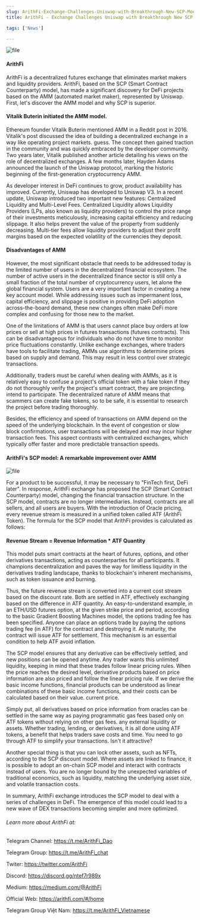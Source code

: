 ```yaml
---
slug: ArithFi-Exchange-Challenges-Uniswap-with-Breakthrough-New-SCP-Model
title: ArithFi - Exchange Challenges Uniswap with Breakthrough New SCP Model?

tags: ['News']

---
```


![file](https://nftstorage.link/ipfs/bafybeiadpz2icwb2c7gzslikeb4kpacl4jt7a7zyhix2ldcx6zzxxhxbqu)


#### ArithFi

ArithFi is a decentralized futures exchange that eliminates market makers and liquidity providers. ArithFi, based on the SCP (Smart Contract Counterparty) model, has made a significant discovery for DeFi projects based on the AMM (automated market maker), represented by Uniswap. First, let's discover the AMM model and why SCP is superior.

 

#### Vitalik Buterin initiated the AMM model.

Ethereum founder Vitalik Buterin mentioned AMM in a Reddit post in 2016. Vitalik's post discussed the idea of building a decentralized exchange in a way like operating project markets. guess. The concept then gained traction in the community and was quickly embraced by the developer community. Two years later, Vitalik published another article detailing his views on the role of decentralized exchanges. A few months later, Hayden Adams announced the launch of the Uniswap protocol, marking the historic beginning of the first-generation cryptocurrency AMM.

 

As developer interest in DeFi continues to grow, product availability has improved. Currently, Uniswap has developed to Uniswap V3. In a recent update, Uniswap introduced two important new features: Centralized Liquidity and Multi-Level Fees. Centralized Liquidity allows Liquidity Providers (LPs, also known as liquidity providers) to control the price range of their investments meticulously, increasing capital efficiency and reducing slippage. It also helps prevent the value of the property from suddenly decreasing. Multi-tier fees allow liquidity providers to adjust their profit margins based on the expected volatility of the currencies they deposit.

 

#### Disadvantages of AMM

However, the most significant obstacle that needs to be addressed today is the limited number of users in the decentralized financial ecosystem. The number of active users in the decentralized finance sector is still only a small fraction of the total number of cryptocurrency users, let alone the global financial system. Users are a very important factor in creating a new key account model. While addressing issues such as impermanent loss, capital efficiency, and slippage is positive in providing DeFi adoption across-the-board demand, these new changes often make DeFi more complex and confusing for those new to the market.

 

One of the limitations of AMM is that users cannot place buy orders at low prices or sell at high prices in futures transactions (futures contracts). This can be disadvantageous for individuals who do not have time to monitor price fluctuations constantly. Unlike exchange exchanges, where traders have tools to facilitate trading, AMMs use algorithms to determine prices based on supply and demand. This may result in less control over strategic transactions.

 

Additionally, traders must be careful when dealing with AMMs, as it is relatively easy to confuse a project's official token with a fake token if they do not thoroughly verify the project's smart contract, they are projecting. intend to participate. The decentralized nature of AMM means that scammers can create fake tokens, so to be safe, it is essential to research the project before trading thoroughly.

 

Besides, the efficiency and speed of transactions on AMM depend on the speed of the underlying blockchain. In the event of congestion or slow block confirmations, user transactions will be delayed and may incur higher transaction fees. This aspect contrasts with centralized exchanges, which typically offer faster and more predictable transaction speeds.

#### ArithFi's SCP model: A remarkable improvement over AMM

![file](https://nftstorage.link/ipfs/bafybeif66huqbaif7ip2oq6ursdjbvfcp22xcxiabputlfn66bvdlxvgue)


For a product to be successful, it may be necessary to "FinTech first, DeFi later". In response, ArithFi exchange has proposed the SCP (Smart Contract Counterparty) model, changing the financial transaction structure. In the SCP model, contracts are no longer intermediaries. Instead, contracts are all sellers, and all users are buyers. With the introduction of Oracle pricing, every revenue stream is measured in a unified token called ATF (ArithFi Token). The formula for the SCP model that ArithFi provides is calculated as follows:

 

#### Revenue Stream = Revenue Information \* ATF Quantity

This model puts smart contracts at the heart of futures, options, and other derivatives transactions, acting as counterparties for all participants. It champions decentralization and paves the way for limitless liquidity in the derivatives trading landscape, thanks to blockchain's inherent mechanisms, such as token issuance and burning.

 

Thus, the future revenue stream is converted into a current cost stream based on the discount rate. Both are settled in ATF, effectively exchanging based on the difference in ATF quantity. An easy-to-understand example, in an ETH/USD futures option, at the given strike price and period, according to the basic Gradient Boosting Machines model, the options trading fee has been specified. Anyone can place an options trade by paying the options trading fee (in ATF) for the contract and destroying it. At maturity, the contract will issue ATF for settlement. This mechanism is an essential condition to help ATF avoid inflation.

 

The SCP model ensures that any derivative can be effectively settled, and new positions can be opened anytime. Any trader wants this unlimited liquidity, keeping in mind that these trades follow linear pricing rules. When the price reaches the desired level, derivative products based on price information are also priced and follow the linear pricing rule. If we derive the basic income functions, financial products can be understood as linear combinations of these basic income functions, and their costs can be calculated based on their value. current price.

 

Simply put, all derivatives based on price information from oracles can be settled in the same way as paying programmatic gas fees based only on ATF tokens without relying on other gas fees. any external liquidity or assets. Whether trading, lending, or derivatives, it is all done using ATF tokens, a benefit that helps traders save costs and time. You need to go through ATF to simplify your transactions. Isn't it attractive?

 

Another special thing is that you can lock other assets, such as NFTs, according to the SCP discount model. Where assets are linked to finance, it is possible to adopt an on-chain SCP model and interact with contracts instead of users. You are no longer bound by the unexpected variables of traditional economics, such as liquidity, matching the underlying asset size, and volatile transaction costs.

 

In summary, ArithFi exchange introduces the SCP model to deal with a series of challenges in DeFi. The emergence of this model could lead to a new wave of DEX transactions becoming simpler and more optimized.

 

###### Learn more about ArithFi at:

Telegram Channel: https://t.me/ArithFi_Dao

Telegram Group: https://t.me/ArithFi_chat

Twiter: https://twitter.com/ArithFi

Discord: https://discord.gg/ntef7r989x

Medium: https://medium.com/@ArithFi

Official Web: https://arithfi.com/#/home

Telegram Group Việt Nam: https://t.me/ArithFi_Vietnamese

 
